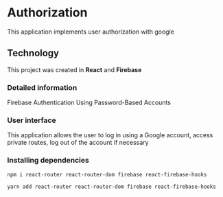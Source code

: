 # Authorization

This application implements user authorization with google

## Technology

This project was created in __React__ and __Firebase__

### Detailed information

Firebase Authentication Using Password-Based Accounts

### User interface

This application allows the user to log in using a Google account, access private routes, log out of the account if necessary

### Installing dependencies

`npm i react-router react-router-dom firebase react-firebase-hooks `

`yarn add react-router react-router-dom firebase react-firebase-hooks`


